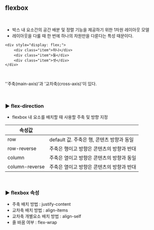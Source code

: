 ## flexbox

<br>

- 박스 내 요소간의 공간 배분 및 정렬 기능을 제공하기 위한 1차원 레이아웃 모델
- 레이아웃을 다룰 때 한 번에 하나의 차원만을 다룬다는 특성 때문이다.

```
<div style="display: flex;">
	<div class="item">하나</div>
	<div class="item">둘</div>
	<div class="item">셋</div>
</div>
```

<br>

''주축(main-axis)'과 '교차축(cross-axis)'이 있다.

<br>

### ▶ flex-direction

- flexbox 내 요소를 배치할 때 사용할 주축 및 방향 지정

| 속성값         |                                            |
| -------------- | ------------------------------------------ |
| row            | default 값. 주축은 행, 콘텐츠 방향과 동일  |
| row-reverse    | 주축은 행이고 방향은 콘텐츠의  방향과 반대 |
| column         | 주축은 열이고 방향은 콘텐츠의 방향과 동일  |
| column-reverse | 주축은 열이고 방향은 콘텐츠의 방향과 반대  |

<br>

### ▶ flexbox 속성

- 주축 배치 방법 : justify-content
- 교차축 배치 방법 : align-items
- 교차축 개별요소 배치 방법 : align-self
- 줄 바꿈 여부 : flex-wrap
